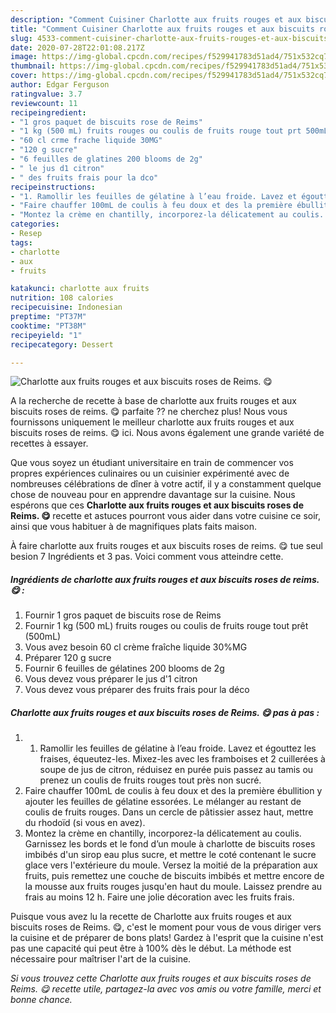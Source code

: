 ```yaml
---
description: "Comment Cuisiner Charlotte aux fruits rouges et aux biscuits roses de Reims. 😋"
title: "Comment Cuisiner Charlotte aux fruits rouges et aux biscuits roses de Reims. 😋"
slug: 4533-comment-cuisiner-charlotte-aux-fruits-rouges-et-aux-biscuits-roses-de-reims
date: 2020-07-28T22:01:08.217Z
image: https://img-global.cpcdn.com/recipes/f529941783d51ad4/751x532cq70/charlotte-aux-fruits-rouges-et-aux-biscuits-roses-de-reims-😋-photo-principale-de-la-recette.jpg
thumbnail: https://img-global.cpcdn.com/recipes/f529941783d51ad4/751x532cq70/charlotte-aux-fruits-rouges-et-aux-biscuits-roses-de-reims-😋-photo-principale-de-la-recette.jpg
cover: https://img-global.cpcdn.com/recipes/f529941783d51ad4/751x532cq70/charlotte-aux-fruits-rouges-et-aux-biscuits-roses-de-reims-😋-photo-principale-de-la-recette.jpg
author: Edgar Ferguson
ratingvalue: 3.7
reviewcount: 11
recipeingredient:
- "1 gros paquet de biscuits rose de Reims"
- "1 kg (500 mL) fruits rouges ou coulis de fruits rouge tout prt 500mL"
- "60 cl crme frache liquide 30MG"
- "120 g sucre"
- "6 feuilles de glatines 200 blooms de 2g"
- " le jus d1 citron"
- " des fruits frais pour la dco"
recipeinstructions:
- "1. Ramollir les feuilles de gélatine à l’eau froide. Lavez et égouttez les fraises, équeutez-les. Mixez-les avec les framboises et 2 cuillerées à soupe de jus de citron, réduisez en purée puis passez au tamis ou prenez un coulis de fruits rouges tout près non sucré."
- "Faire chauffer 100mL de coulis à feu doux et des la première ébullition y ajouter les feuilles de gélatine essorées. Le mélanger au restant de coulis de fruits rouges. Dans un cercle de pâtissier assez haut, mettre du rhodoïd (si vous en avez)."
- "Montez la crème en chantilly, incorporez-la délicatement au coulis. Garnissez les bords et le fond d’un moule à charlotte de biscuits roses imbibés d&#39;un sirop eau plus sucre, et mettre le coté contenant le sucre glace vers l&#39;extérieure du moule. Versez la moitié de la préparation aux fruits, puis remettez une couche de biscuits imbibés et mettre encore de la mousse aux fruits rouges jusqu&#39;en haut du moule. Laissez prendre au frais au moins 12 h. Faire une jolie décoration avec les fruits frais."
categories:
- Resep
tags:
- charlotte
- aux
- fruits

katakunci: charlotte aux fruits 
nutrition: 108 calories
recipecuisine: Indonesian
preptime: "PT37M"
cooktime: "PT38M"
recipeyield: "1"
recipecategory: Dessert

---
```



![Charlotte aux fruits rouges et aux biscuits roses de Reims. 😋](https://img-global.cpcdn.com/recipes/f529941783d51ad4/751x532cq70/charlotte-aux-fruits-rouges-et-aux-biscuits-roses-de-reims-😋-photo-principale-de-la-recette.jpg)

A la recherche de recette à base de charlotte aux fruits rouges et aux biscuits roses de reims. 😋 parfaite ?? ne cherchez plus! Nous vous fournissons uniquement le meilleur charlotte aux fruits rouges et aux biscuits roses de reims. 😋 ici. Nous avons également une grande variété de recettes à essayer.

Que vous soyez un étudiant universitaire en train de commencer vos propres expériences culinaires ou un cuisinier expérimenté avec de nombreuses célébrations de dîner à votre actif, il y a constamment quelque chose de nouveau pour en apprendre davantage sur la cuisine. Nous espérons que ces <strong> Charlotte aux fruits rouges et aux biscuits roses de Reims. 😋 </strong> recette et astuces pourront vous aider dans votre cuisine ce soir, ainsi que vous habituer à de magnifiques plats faits maison.

<!--inarticleads1-->

À faire charlotte aux fruits rouges et aux biscuits roses de reims. 😋 tue seul besion 7 Ingrédients et 3 pas. Voici comment vous atteindre cette.

##### Ingrédients de charlotte aux fruits rouges et aux biscuits roses de reims. 😋 :

1. Fournir 1 gros paquet de biscuits rose de Reims
1. Fournir 1 kg (500 mL) fruits rouges ou coulis de fruits rouge tout prêt (500mL)
1. Vous avez besoin 60 cl crème fraîche liquide 30%MG
1. Préparer 120 g sucre
1. Fournir 6 feuilles de gélatines 200 blooms de 2g
1. Vous devez vous préparer  le jus d&#39;1 citron
1. Vous devez vous préparer  des fruits frais pour la déco




<!--inarticleads2-->

##### Charlotte aux fruits rouges et aux biscuits roses de Reims. 😋 pas à pas :

1. 1. Ramollir les feuilles de gélatine à l’eau froide. Lavez et égouttez les fraises, équeutez-les. Mixez-les avec les framboises et 2 cuillerées à soupe de jus de citron, réduisez en purée puis passez au tamis ou prenez un coulis de fruits rouges tout près non sucré.
1. Faire chauffer 100mL de coulis à feu doux et des la première ébullition y ajouter les feuilles de gélatine essorées. Le mélanger au restant de coulis de fruits rouges. Dans un cercle de pâtissier assez haut, mettre du rhodoïd (si vous en avez).
1. Montez la crème en chantilly, incorporez-la délicatement au coulis. Garnissez les bords et le fond d’un moule à charlotte de biscuits roses imbibés d&#39;un sirop eau plus sucre, et mettre le coté contenant le sucre glace vers l&#39;extérieure du moule. Versez la moitié de la préparation aux fruits, puis remettez une couche de biscuits imbibés et mettre encore de la mousse aux fruits rouges jusqu&#39;en haut du moule. Laissez prendre au frais au moins 12 h. Faire une jolie décoration avec les fruits frais.




<!--inarticleads1-->

<p>
Puisque vous avez lu la recette de Charlotte aux fruits rouges et aux biscuits roses de Reims. 😋, c'est le moment pour vous de vous diriger vers la cuisine et de préparer de bons plats! Gardez à l'esprit que la cuisine n'est pas une capacité qui peut être à 100% dès le début. La méthode est nécessaire pour maîtriser l'art de la cuisine.
</p>

<p>
<i>Si vous trouvez cette Charlotte aux fruits rouges et aux biscuits roses de Reims. 😋 recette utile, partagez-la avec vos amis ou votre famille, merci et bonne chance.</i>
</p>
